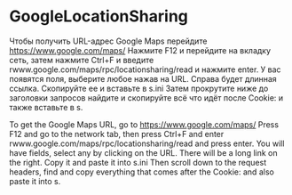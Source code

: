 # GoogleLocationSharing

Чтобы получить URL-адрес Google Maps перейдите https://www.google.com/maps/ 
Нажмите F12 и перейдите на вкладку сеть, затем нажмите Ctrl+F и введите rwww.google.com/maps/rpc/locationsharing/read и нажмите  enter. 
У вас появятся поля, выберите любое нажав на URL. Справа будет длинная ссылка. Скопируйте ее и вставьте в s.ini
Затем прокрутите ниже до заголовки запросов найдите и скопируйте всё что идёт после Cookie: и также вставьте в s.


To get the Google Maps URL, go to https://www.google.com/maps/
Press F12 and go to the network tab, then press Ctrl+F and enter rwww.google.com/maps/rpc/locationsharing/read and press enter.
You will have fields, select any by clicking on the URL. There will be a long link on the right. Copy it and paste it into s.ini
Then scroll down to the request headers, find and copy everything that comes after the Cookie: and also paste it into s.
